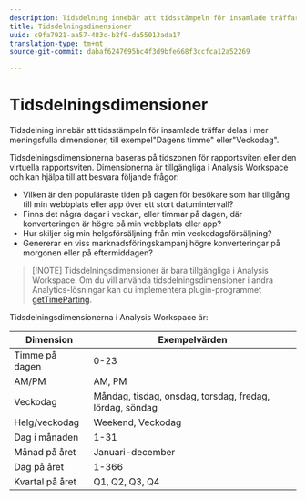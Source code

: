 ```yaml
---
description: Tidsdelning innebär att tidsstämpeln för insamlade träffar delas i mer meningsfulla dimensioner, till exempel"Dagens timme" eller"Veckodag".
title: Tidsdelningsdimensioner
uuid: c9fa7921-aa57-483c-b2f9-da55013ada17
translation-type: tm+mt
source-git-commit: dabaf6247695bc4f3d9bfe668f3ccfca12a52269

---
```



# Tidsdelningsdimensioner

Tidsdelning innebär att tidsstämpeln för insamlade träffar delas i mer meningsfulla dimensioner, till exempel&quot;Dagens timme&quot; eller&quot;Veckodag&quot;.

Tidsdelningsdimensionerna baseras på tidszonen för rapportsviten eller den virtuella rapportsviten. Dimensionerna är tillgängliga i Analysis Workspace och kan hjälpa till att besvara följande frågor:

* Vilken är den populäraste tiden på dagen för besökare som har tillgång till min webbplats eller app över ett stort datumintervall?
* Finns det några dagar i veckan, eller timmar på dagen, där konverteringen är högre på min webbplats eller app?
* Hur skiljer sig min helgsförsäljning från min veckodagsförsäljning?
* Genererar en viss marknadsföringskampanj högre konverteringar på morgonen eller på eftermiddagen?

>[!NOTE] Tidsdelningsdimensioner är bara tillgängliga i Analysis Workspace. Om du vill använda tidsdelningsdimensioner i andra Analytics-lösningar kan du implementera plugin-programmet [getTimeParting](https://marketing.adobe.com/resources/help/en_US/sc/implement/getTimeParting.html).

Tidsdelningsdimensionerna i Analysis Workspace är:

| Dimension | Exempelvärden |
|--- |--- |
| Timme på dagen | 0-23 |
| AM/PM | AM, PM |
| Veckodag | Måndag, tisdag, onsdag, torsdag, fredag, lördag, söndag |
| Helg/veckodag | Weekend, Veckodag |
| Dag i månaden | 1-31 |
| Månad på året | Januari-december |
| Dag på året | 1-366 |
| Kvartal på året | Q1, Q2, Q3, Q4 |
